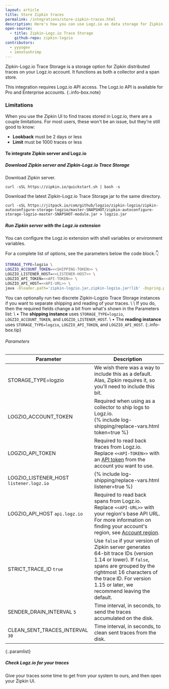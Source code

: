 ```yaml
---
layout: article
title: Store Zipkin traces
permalink: /integrations/store-zipkin-traces.html
description: Here's how you can use Logz.io as data storage for Zipkin traces.
open-source:
  - title: Zipkin-Logz.io Trace Storage
    github-repo: zipkin-logzio
contributors:
  - yyyogev
  - imnotashrimp
---
```


Zipkin-Logz.io Trace Storage is a storage option for Zipkin distributed traces on your Logz.io account.
It functions as both a collector and a span store.

This integration requires Logz.io API access.
The Logz.io API is available for Pro and Enterprise accounts.
{:.info-box.note}

### Limitations

When you use the Zipkin UI to find traces stored in Logz.io, there are a couple limitations.
For most users, these won't be an issue, but they're still good to know:

* **Lookback** must be 2 days or less
* **Limit** must be 1000 traces or less

#### To integrate Zipkin server and Logz.io

<div class="tasklist">

##### Download Zipkin server and Zipkin-Logz.io Trace Storage

Download Zipkin server.

```shell
curl -sSL https://zipkin.io/quickstart.sh | bash -s
```

Download the latest Zipkin-Logz.io Trace Storage jar to the same directory.

```shell
curl -sSL https://jitpack.io/com/github/logzio/zipkin-logzio/zipkin-autoconfigure-storage-logzio/master-SNAPSHOT/zipkin-autoconfigure-storage-logzio-master-SNAPSHOT-module.jar > logzio.jar
```

##### Run Zipkin server with the Logz.io extension

You can configure the Logz.io extension with shell variables or environment variables.

For a complete list of options, see the parameters below the code block.👇

```bash
STORAGE_TYPE=logzio \
LOGZIO_ACCOUNT_TOKEN=<<SHIPPING-TOKEN>> \
LOGZIO_LISTENER_HOST=<<LISTENER-HOST>> \
LOGZIO_API_TOKEN=<<API-TOKEN>> \
LOGZIO_API_HOST=<<API-URL>> \
java -Dloader.path='zipkin-logzio.jar,zipkin-logzio.jar!lib' -Dspring.profiles.active=logzio -cp zipkin.jar org.springframework.boot.loader.PropertiesLauncher
```

  You can optionally run two discrete Zipkin-Logzio Trace Storage instances if you want to separate shipping and reading of your traces. \\
  \\
  If you do, then the required fields change a bit from what's shown in the Parameters list: \\
  • The **shipping instance** uses `STORAGE_TYPE=logzio`, `LOGZIO_ACCOUNT_TOKEN`, and `LOGZIO_LISTENER_HOST`. \\
  • The **reading instance** uses `STORAGE_TYPE=logzio`, `LOGZIO_API_TOKEN`, and `LOGZIO_API_HOST`.
  {:.info-box.tip}

###### Parameters

| Parameter | Description |
|---|---|
| STORAGE_TYPE=logzio <span class="required-param"></span> | We wish there was a way to include this as a default. Alas, Zipkin requires it, so you'll need to include this bit. |
| LOGZIO_ACCOUNT_TOKEN <span class="required-param"></span> | Required when using as a collector to ship logs to Logz.io. <br> {% include log-shipping/replace-vars.html token=true %} <!-- logzio-inject: account-token --> |
| LOGZIO_API_TOKEN <span class="required-param"></span> | Required to read back traces from Logz.io. <br> Replace `<<API-TOKEN>>` with an [API token](https://app.logz.io/#/dashboard/settings/api-tokens) from the account you want to use. |
| LOGZIO_LISTENER_HOST <span class="default-param">`listener.logz.io`</span> | {% include log-shipping/replace-vars.html listener=true %} <!-- logzio-inject: listener-url --> |
| LOGZIO_API_HOST <span class="default-param">`api.logz.io`</span> | Required to read back spans from Logz.io. <br> Replace `<<API-URL>>` with your region's base API URL. For more information on finding your account's region, see [Account region]({{site.baseurl}}/user-guide/accounts/account-region.html). |
| STRICT_TRACE_ID <span class="default-param">`true`</span> | Use `false` if your version of Zipkin server generates 64-bit trace IDs (version 1.14 or lower). If `false`, spans are grouped by the rightmost 16 characters of the trace ID. For version 1.15 or later, we recommend leaving the default. |
| SENDER_DRAIN_INTERVAL <span class="default-param">`5`</span> | Time interval, in seconds, to send the traces accumulated on the disk. |
| CLEAN_SENT_TRACES_INTERVAL <span class="default-param">`30`</span> | Time interval, in seconds, to clean sent traces from the disk. |
{:.paramlist}

##### Check Logz.io for your traces

Give your traces some time to get from your system to ours, and then open your Zipkin UI.

</div>